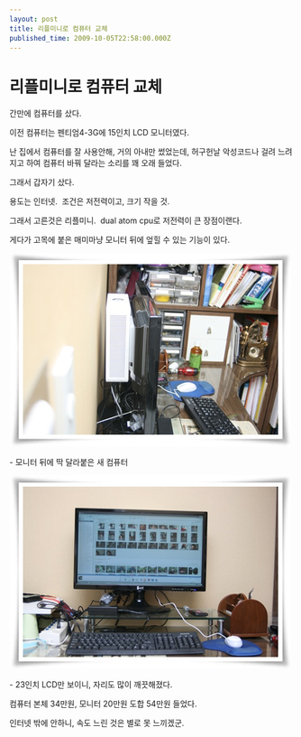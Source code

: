 ```yaml
---
layout: post
title: 리플미니로 컴퓨터 교체
published_time: 2009-10-05T22:58:00.000Z
---
```


# 리플미니로 컴퓨터 교체


간만에 컴퓨터를 샀다.

이전 컴퓨터는 펜티엄4-3G에 15인치 LCD 모니터였다.

난 집에서 컴퓨터를 잘 사용안해, 거의 아내만 썼었는데, 허구헌날 악성코드나 걸려 느려지고 하여 컴퓨터 바꿔 달라는 소리를 꽤 오래 들었다.

그래서 갑자기 샀다.

용도는 인터넷.  조건은 저전력이고, 크기 작을 것.

그래서 고른것은 리플미니.  dual atom cpu로 저전력이 큰 장점이랜다.

게다가 고목에 붙은 매미마냥 모니터 뒤에 엎힐 수 있는 기능이 있다.

![](../pds/200910/05/80/a0109780_4ac9fa041edc4.jpg)

\- 모니터 뒤에 딱 달라붙은 새 컴퓨터

![](../pds/200910/05/80/a0109780_4ac9fa04d2846.jpg)

\- 23인치 LCD만 보이니, 자리도 많이 깨끗해졌다.

컴퓨터 본체 34만원, 모니터 20만원 도합 54만원 들었다.

인터넷 밖에 안하니, 속도 느린 것은 별로 못 느끼겠군.

